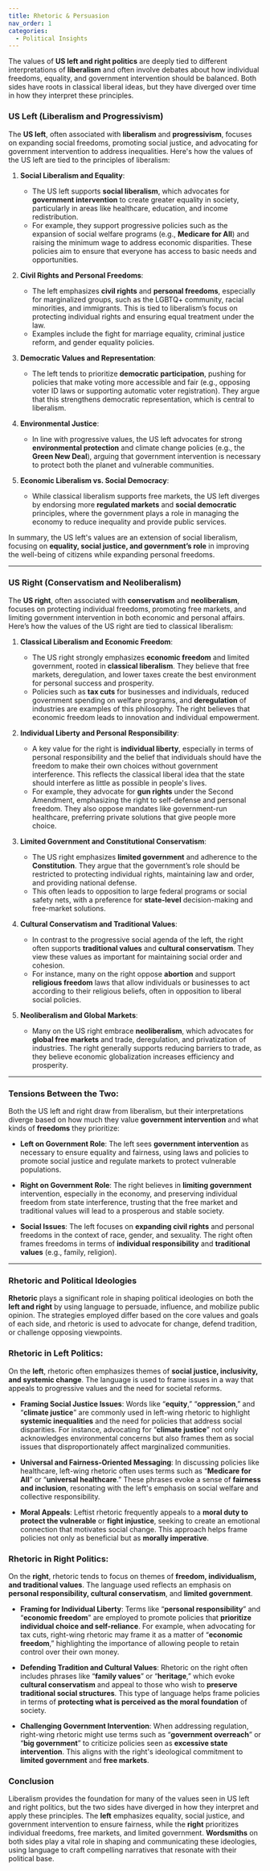 ```yaml
---
title: Rhetoric & Persuasion
nav_order: 1
categories:
  - Political Insights
---
```



The values of **US left and right politics** are deeply tied to different interpretations of **liberalism** and often involve debates about how individual freedoms, equality, and government intervention should be balanced. Both sides have roots in classical liberal ideas, but they have diverged over time in how they interpret these principles.

### **US Left (Liberalism and Progressivism)**

The **US left**, often associated with **liberalism** and **progressivism**, focuses on expanding social freedoms, promoting social justice, and advocating for government intervention to address inequalities. Here's how the values of the US left are tied to the principles of liberalism:

1. **Social Liberalism and Equality**:
   - The US left supports **social liberalism**, which advocates for **government intervention** to create greater equality in society, particularly in areas like healthcare, education, and income redistribution.
   - For example, they support progressive policies such as the expansion of social welfare programs (e.g., **Medicare for All**) and raising the minimum wage to address economic disparities. These policies aim to ensure that everyone has access to basic needs and opportunities.

2. **Civil Rights and Personal Freedoms**:
   - The left emphasizes **civil rights** and **personal freedoms**, especially for marginalized groups, such as the LGBTQ+ community, racial minorities, and immigrants. This is tied to liberalism’s focus on protecting individual rights and ensuring equal treatment under the law.
   - Examples include the fight for marriage equality, criminal justice reform, and gender equality policies.

3. **Democratic Values and Representation**:
   - The left tends to prioritize **democratic participation**, pushing for policies that make voting more accessible and fair (e.g., opposing voter ID laws or supporting automatic voter registration). They argue that this strengthens democratic representation, which is central to liberalism.

4. **Environmental Justice**:
   - In line with progressive values, the US left advocates for strong **environmental protection** and climate change policies (e.g., the **Green New Deal**), arguing that government intervention is necessary to protect both the planet and vulnerable communities.

5. **Economic Liberalism vs. Social Democracy**:
   - While classical liberalism supports free markets, the US left diverges by endorsing more **regulated markets** and **social democratic** principles, where the government plays a role in managing the economy to reduce inequality and provide public services.

In summary, the US left's values are an extension of social liberalism, focusing on **equality, social justice, and government’s role** in improving the well-being of citizens while expanding personal freedoms.

---

### **US Right (Conservatism and Neoliberalism)**

The **US right**, often associated with **conservatism** and **neoliberalism**, focuses on protecting individual freedoms, promoting free markets, and limiting government intervention in both economic and personal affairs. Here’s how the values of the US right are tied to classical liberalism:

1. **Classical Liberalism and Economic Freedom**:
   - The US right strongly emphasizes **economic freedom** and limited government, rooted in **classical liberalism**. They believe that free markets, deregulation, and lower taxes create the best environment for personal success and prosperity.
   - Policies such as **tax cuts** for businesses and individuals, reduced government spending on welfare programs, and **deregulation** of industries are examples of this philosophy. The right believes that economic freedom leads to innovation and individual empowerment.

2. **Individual Liberty and Personal Responsibility**:
   - A key value for the right is **individual liberty**, especially in terms of personal responsibility and the belief that individuals should have the freedom to make their own choices without government interference. This reflects the classical liberal idea that the state should interfere as little as possible in people's lives.
   - For example, they advocate for **gun rights** under the Second Amendment, emphasizing the right to self-defense and personal freedom. They also oppose mandates like government-run healthcare, preferring private solutions that give people more choice.

3. **Limited Government and Constitutional Conservatism**:
   - The US right emphasizes **limited government** and adherence to the **Constitution**. They argue that the government’s role should be restricted to protecting individual rights, maintaining law and order, and providing national defense.
   - This often leads to opposition to large federal programs or social safety nets, with a preference for **state-level** decision-making and free-market solutions.

4. **Cultural Conservatism and Traditional Values**:
   - In contrast to the progressive social agenda of the left, the right often supports **traditional values** and **cultural conservatism**. They view these values as important for maintaining social order and cohesion.
   - For instance, many on the right oppose **abortion** and support **religious freedom** laws that allow individuals or businesses to act according to their religious beliefs, often in opposition to liberal social policies.

5. **Neoliberalism and Global Markets**:
   - Many on the US right embrace **neoliberalism**, which advocates for **global free markets** and trade, deregulation, and privatization of industries. The right generally supports reducing barriers to trade, as they believe economic globalization increases efficiency and prosperity.

---

### **Tensions Between the Two**:

Both the US left and right draw from liberalism, but their interpretations diverge based on how much they value **government intervention** and what kinds of **freedoms** they prioritize:

- **Left on Government Role**: The left sees **government intervention** as necessary to ensure equality and fairness, using laws and policies to promote social justice and regulate markets to protect vulnerable populations.

- **Right on Government Role**: The right believes in **limiting government** intervention, especially in the economy, and preserving individual freedom from state interference, trusting that the free market and traditional values will lead to a prosperous and stable society.

- **Social Issues**: The left focuses on **expanding civil rights** and personal freedoms in the context of race, gender, and sexuality. The right often frames freedoms in terms of **individual responsibility** and **traditional values** (e.g., family, religion).

---

### Rhetoric and Political Ideologies

**Rhetoric** plays a significant role in shaping political ideologies on both the **left and right** by using language to persuade, influence, and mobilize public opinion. The strategies employed differ based on the core values and goals of each side, and rhetoric is used to advocate for change, defend tradition, or challenge opposing viewpoints.

### Rhetoric in Left Politics:
On the **left**, rhetoric often emphasizes themes of **social justice, inclusivity, and systemic change**. The language is used to frame issues in a way that appeals to progressive values and the need for societal reforms.

- **Framing Social Justice Issues**: Words like “**equity**,” “**oppression**,” and “**climate justice**” are commonly used in left-wing rhetoric to highlight **systemic inequalities** and the need for policies that address social disparities. For instance, advocating for “**climate justice**” not only acknowledges environmental concerns but also frames them as social issues that disproportionately affect marginalized communities.

- **Universal and Fairness-Oriented Messaging**: In discussing policies like healthcare, left-wing rhetoric often uses terms such as “**Medicare for All**” or “**universal healthcare**.” These phrases evoke a sense of **fairness and inclusion**, resonating with the left's emphasis on social welfare and collective responsibility.

- **Moral Appeals**: Leftist rhetoric frequently appeals to a **moral duty to protect the vulnerable** or **fight injustice**, seeking to create an emotional connection that motivates social change. This approach helps frame policies not only as beneficial but as **morally imperative**.

### Rhetoric in Right Politics:
On the **right**, rhetoric tends to focus on themes of **freedom, individualism, and traditional values**. The language used reflects an emphasis on **personal responsibility, cultural conservatism**, and **limited government**.

- **Framing for Individual Liberty**: Terms like “**personal responsibility**” and “**economic freedom**” are employed to promote policies that **prioritize individual choice and self-reliance**. For example, when advocating for tax cuts, right-wing rhetoric may frame it as a matter of “**economic freedom**,” highlighting the importance of allowing people to retain control over their own money.

- **Defending Tradition and Cultural Values**: Rhetoric on the right often includes phrases like “**family values**” or “**heritage**,” which evoke **cultural conservatism** and appeal to those who wish to **preserve traditional social structures**. This type of language helps frame policies in terms of **protecting what is perceived as the moral foundation** of society.

- **Challenging Government Intervention**: When addressing regulation, right-wing rhetoric might use terms such as “**government overreach**” or “**big government**” to criticize policies seen as **excessive state intervention**. This aligns with the right's ideological commitment to **limited government** and **free markets**.

### Conclusion

Liberalism provides the foundation for many of the values seen in US left and right politics, but the two sides have diverged in how they interpret and apply these principles. The **left** emphasizes equality, social justice, and government intervention to ensure fairness, while the **right** prioritizes individual freedoms, free markets, and limited government. **Wordsmiths** on both sides play a vital role in shaping and communicating these ideologies, using language to craft compelling narratives that resonate with their political base.
